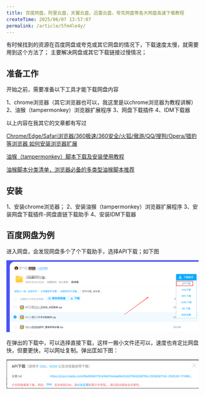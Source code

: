 ```yaml
---
title: 百度网盘，阿里云盘，天翼云盘，迅雷云盘，夸克网盘等各大网盘高速下载教程
createTime: 2025/06/07 13:57:07
permalink: /article/5fm4le4y/
---
```


有时候找到的资源在百度网盘或夸克或其它网盘的情况下，下载速度太慢，就需要用到这个方法了；
主要解决网盘或其它下载链接过慢情况；

## 准备工作

开始之前，需要准备以下工具才能下载网盘内容

1、chrome浏览器（其它浏览器也可以，我这里是以chrome浏览器为教程讲解）
2、油猴（tampermonkey）浏览器扩展程序
3、网盘下载插件
4、IDM下载器

以上内容在我其它的文章都有写过

[Chrome/Edge/Safari浏览器/360极速/360安全/火狐/傲游/QQ/搜狗/Opera/猎豹等浏览器 如何安装浏览器扩展](/article/sxzpoun8/)

[油猴（tampermonkey）脚本下载及安装使用教程](/article/i4d84ah1/)

[油猴脚本分类清单，浏览器必备的多类型油猴脚本推荐](/article/dgoha52k/)

## 安装
1、安装chrome浏览器；
2、安装油猴（tampermonkey）浏览器扩展程序
3、安装网盘下载插件-网盘直链下载助手
4、安装IDM下载器

## 百度网盘为例

进入网盘，会发现网盘多个了个下载助手，选择API下载；如下图

![alt text](1.png)

在弹出的下载中，可以选择直接下载，这样一搬小文件还可以，速度也肯定比网盘快，但要更快，可以网址复制。弹出匡如下图：

![alt text](2.png)